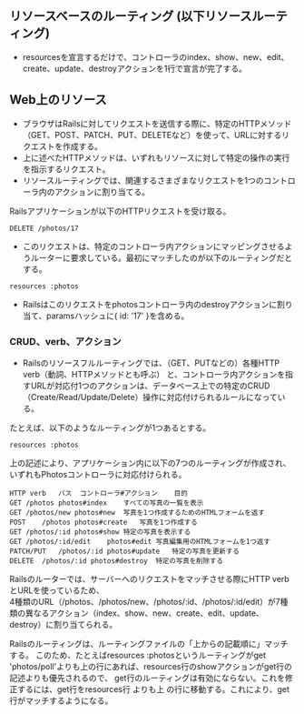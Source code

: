 ## リソースベースのルーティング (以下リソースルーティング) 

- resourcesを宣言するだけで、コントローラのindex、show、new、edit、create、update、destroyアクションを1行で宣言が完了する。

## Web上のリソース
- ブラウザはRailsに対してリクエストを送信する際に、特定のHTTPメソッド（GET、POST、PATCH、PUT、DELETEなど）を使って、URLに対するリクエストを作成する。
- 上に述べたHTTPメソッドは、いずれもリソースに対して特定の操作の実行を指示するリクエスト。
- リソースルーティングでは、関連するさまざまなリクエストを1つのコントローラ内のアクションに割り当てる。

Railsアプリケーションが以下のHTTPリクエストを受け取る。
```
DELETE /photos/17
```
- このリクエストは、特定のコントローラ内アクションにマッピングさせるようルーターに要求している。最初にマッチしたのが以下のルーティングだとする。
```
resources :photos
```
- Railsはこのリクエストをphotosコントローラ内のdestroyアクションに割り当て、paramsハッシュに{ id: '17' }を含める。


### CRUD、verb、アクション
- Railsのリソースフルルーティングでは、（GET、PUTなどの）各種HTTP verb（動詞、HTTPメソッドとも呼ぶ） と、コントローラ内アクションを指すURLが対応付1つのアクションは、データベース上での特定のCRUD（Create/Read/Update/Delete）操作に対応付けられるルールになっている。

たとえば、以下のようなルーティングが1つあるとする。
```
resources :photos
```
上の記述により、アプリケーション内に以下の7つのルーティングが作成され、いずれもPhotosコントローラに対応付けられる。
```
HTTP verb	パス	コントローラ#アクション	目的
GET	/photos	photos#index	すべての写真の一覧を表示
GET	/photos/new	photos#new	写真を1つ作成するためのHTMLフォームを返す
POST	/photos	photos#create	写真を1つ作成する
GET	/photos/:id	photos#show	特定の写真を表示する
GET	/photos/:id/edit	photos#edit	写真編集用のHTMLフォームを1つ返す
PATCH/PUT	/photos/:id	photos#update	特定の写真を更新する
DELETE	/photos/:id	photos#destroy	特定の写真を削除する
```
Railsのルーターでは、サーバーへのリクエストをマッチさせる際にHTTP verbとURLを使っているため、  
4種類のURL（/photos、/photos/new、/photos/:id、/photos/:id/edit）が7種類の異なるアクション（index、show、new、create、edit、update、destroy）に割り当てられる。

Railsのルーティングは、ルーティングファイルの「上からの記載順に」マッチする。
このため、たとえばresources :photosというルーティングがget 'photos/poll'よりも上の行にあれば、resources行のshowアクションがget行の記述よりも優先されるので、
get行のルーティングは有効にならない。これを修正するには、get行をresources行 よりも上 の行に移動する。これにより、get行がマッチするようになる。
